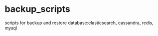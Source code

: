 backup_scripts
==============

scripts for backup and restore database:elasticsearch, cassandra, redis, mysql
